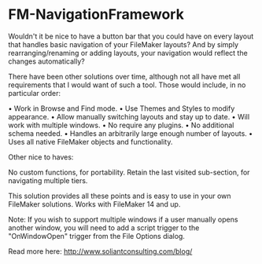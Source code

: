 FM-NavigationFramework
===========
Wouldn't it be nice to have a button bar that you could have on every layout that handles basic navigation of your FileMaker layouts? And by simply rearranging/renaming or adding layouts, your navigation would reflect the changes automatically? 

There have been other solutions over time, although not all have met all requirements that I would want of such a tool. Those would include, in no particular order: 

 • Work in Browse and Find mode. 
 • Use Themes and Styles to modify appearance.
 • Allow manually switching layouts and stay up to date. 
 • Will work with multiple windows.
 • No require any plugins. 
 • No additional schema needed. 
 • Handles an arbitrarily large enough number of layouts. 
 • Uses all native FileMaker objects and functionality. 

Other nice to haves: 

 No custom functions, for portability. 
 Retain the last visited sub-section, for navigating multiple tiers. 

This solution provides all these points and is easy to use in your own FileMaker solutions. Works with FileMaker 14 and up.

Note: If you wish to support multiple windows if a user manually opens another window, you will need to add a script trigger to the "OnWindowOpen" trigger from the File Options dialog. 

Read more here:
http://www.soliantconsulting.com/blog/